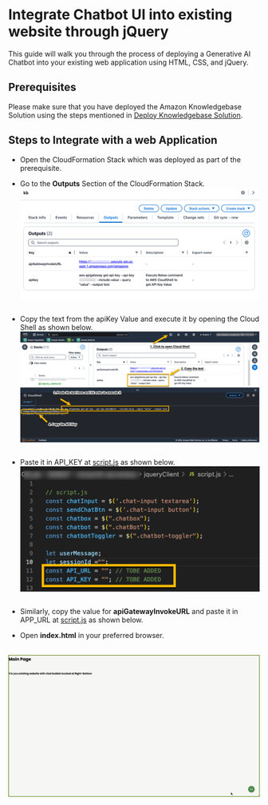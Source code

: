 # Integrate Chatbot UI into existing website through jQuery

This guide will walk you through the process of deploying a Generative AI Chatbot into your existing web application using HTML, CSS, and jQuery.

## Prerequisites

Please make sure that you have deployed the Amazon Knowledgebase Solution using the steps mentioned in [Deploy Knowledgebase Solution](../chatbot-knowledgebase/README.md).

## Steps to Integrate with a web Application

* Open the CloudFormation Stack which was deployed as part of the prerequisite.

* Go to the **Outputs** Section of the CloudFormation Stack.
<br><img src="./images/cfoutput.png" alt="cf output" width="800" align="center"/><br><br>

* Copy the text from the apiKey Value and execute it by opening the Cloud Shell as shown below.
<br><img src="./images/CopyAPIKey.png" alt="cf output" width="800" align="center"/> <br><br>

* Paste it in API_KEY at [script.js](./script.js) as shown below.
<br><img src="./images/jquery.png" alt="cf output" width="800" align="center"/> <br><br>

* Similarly, copy the value for **apiGatewayInvokeURL** and paste it in APP_URL at [script.js](./script.js) as shown below.

* Open **index.html** in your preferred browser.
<br><br>
<img src="./images/chatbot-popup.gif" align="center">